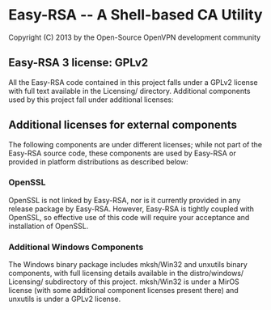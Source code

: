 Easy-RSA -- A Shell-based CA Utility
====================================

Copyright (C) 2013 by the Open-Source OpenVPN development community

Easy-RSA 3 license: GPLv2
-------------------------

All the Easy-RSA code contained in this project falls under a GPLv2
license with full text available in the Licensing/ directory. Additional
components used by this project fall under additional licenses:

Additional licenses for external components
-------------------------------------------

The following components are under different licenses; while not part of the
Easy-RSA source code, these components are used by Easy-RSA or provided in
platform distributions as described below:

### OpenSSL

  OpenSSL is not linked by Easy-RSA, nor is it currently provided in any
  release package by Easy-RSA. However, Easy-RSA is tightly coupled with
  OpenSSL, so effective use of this code will require your acceptance and
  installation of OpenSSL.

### Additional Windows Components

  The Windows binary package includes mksh/Win32 and unxutils binary
  components, with full licensing details available in the distro/windows/
  Licensing/ subdirectory of this project. mksh/Win32 is under a MirOS
  license (with some additional component licenses present there) and
  unxutils is under a GPLv2 license.
